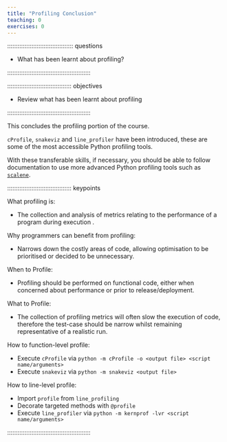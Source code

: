 ```yaml
---
title: "Profiling Conclusion"
teaching: 0
exercises: 0
---
```


:::::::::::::::::::::::::::::::::::::: questions

- What has been learnt about profiling?

::::::::::::::::::::::::::::::::::::::::::::::::


::::::::::::::::::::::::::::::::::::: objectives

- Review what has been learnt about profiling

::::::::::::::::::::::::::::::::::::::::::::::::

This concludes the profiling portion of the course.

`cProfile`, `snakeviz` and `line_profiler` have been introduced, these are some of the most accessible Python profiling tools.

With these transferable skills, if necessary, you should be able to follow documentation to use more advanced Python profiling tools such as [`scalene`](https://github.com/plasma-umass/scalene).

::::::::::::::::::::::::::::::::::::: keypoints

What profiling is:

- The collection and analysis of metrics relating to the performance of a program during execution .

Why programmers can benefit from profiling:

- Narrows down the costly areas of code, allowing optimisation to be prioritised or decided to be unnecessary.

When to Profile:

- Profiling should be performed on functional code, either when concerned about performance or prior to release/deployment.

What to Profile:

- The collection of profiling metrics will often slow the execution of code, therefore the test-case should be narrow whilst remaining representative of a realistic run.

How to function-level profile:

- Execute `cProfile` via `python -m cProfile -o <output file> <script name/arguments>`
- Execute `snakeviz` via `python -m snakeviz <output file>`

How to line-level profile:

- Import `profile` from `line_profiling`
- Decorate targeted methods with `@profile`
- Execute `line_profiler` via `python -m kernprof -lvr <script name/arguments>`

::::::::::::::::::::::::::::::::::::::::::::::::
